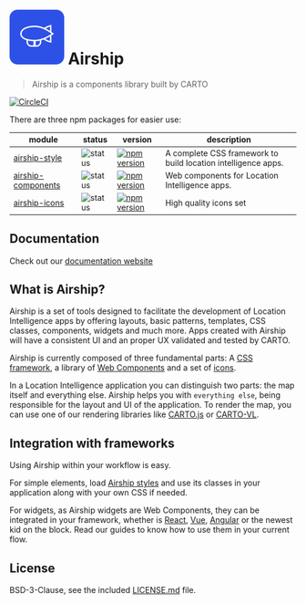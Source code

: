 # ![](airship.svg) Airship 

> Airship is a components library built by CARTO

[![CircleCI](https://circleci.com/gh/CartoDB/airship/tree/master.svg?style=svg)](https://circleci.com/gh/CartoDB/airship/tree/master)

There are three npm packages for easier use:


| module | status | version | description |
|---|---|---|---|
|  [airship-style](https://www.npmjs.com/package/@carto/airship-style) | ![status](https://img.shields.io/badge/status-in%20progress-orange.svg) | [![npm version](https://badge.fury.io/js/%40carto%2Fairship-style.svg)](https://badge.fury.io/js/%40carto%2Fairship-style)| A complete CSS framework to build location intelligence apps. |
|  [airship-components](https://www.npmjs.com/package/@carto/airship-components) | ![status](https://img.shields.io/badge/status-in%20progress-orange.svg) | [![npm version](https://badge.fury.io/js/%40carto%2Fairship-components.svg)](https://badge.fury.io/js/%40carto%2Fairship-components) | Web components for Location Intelligence apps. |
|  [airship-icons](https://www.npmjs.com/package/@carto/airship-icons) | ![status](https://img.shields.io/badge/status-in%20progress-orange.svg) | [![npm version](https://badge.fury.io/js/%40carto%2Fairship-icons.svg)](https://badge.fury.io/js/%40carto%2Fairship-icons) | High quality icons set |

## Documentation

Check out our [documentation website](https://carto.com/developers/airship/)

## What is Airship?

Airship is a set of tools designed to facilitate the development of Location Intelligence apps by offering layouts, basic patterns, templates, CSS classes, components, widgets and much more. Apps created with Airship will have a consistent UI and an proper UX validated and tested by CARTO.

Airship is currently composed of three fundamental parts: A [CSS framework](https://carto.com/developers/airship/guides/styles/), a library of [Web Components](https://carto.com/developers/airship/guides/web-components/) and a set of [icons](https://carto.com/developers/airship/guides/icons/).

In a Location Intelligence application you can distinguish two parts: the map itself and everything else. Airship helps you with `everything else`, being responsible for the layout and UI of the application. To render the map, you can use one of our rendering libraries like [CARTO.js](https://github.com/CartoDB/carto.js) or [CARTO-VL](https://github.com/CartoDB/carto-vl).

## Integration with frameworks

Using Airship within your workflow is easy.

For simple elements, load [Airship styles](https://carto.com/developers/airship/guides/styles/) and use its classes in your application along with your own CSS if needed.

For widgets, as Airship widgets are Web Components, they can be integrated in your framework, whether is [React](https://carto.com/developers/airship/guides/integrating-react/), [Vue](https://carto.com/developers/airship/guides/integrating-Vue/), [Angular](https://carto.com/developers/airship/guides/integrating-Angular/) or the newest kid on the block. Read our guides to know how to use them in your current flow.

## License
BSD-3-Clause, see the included [LICENSE.md](LICENSE.md) file.
